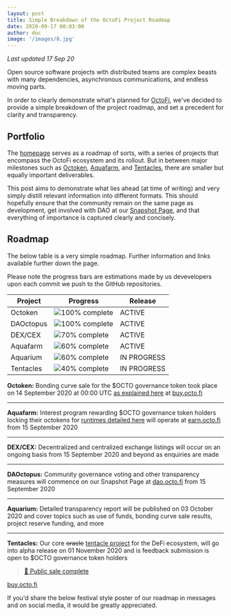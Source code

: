 ```yaml
---
layout: post
title: Simple Breakdown of the OctoFi Project Roadmap
date: 2020-09-17 00:03:00
author: doc
image: '/images/8.jpg'
---
```


*Last updated 17 Sep 20*

Open source software projects with distributed teams are complex beasts with many dependencies, asynchronous communications, and endless moving parts.

In order to clearly demonstrate what's planned for [OctoFi](/), we've decided to provide a simple breakdown of the project roadmap, and set a precedent for clarity and transparency. 

## Portfolio

The [homepage](/) serves as a roadmap of sorts, with a series of projects that encompass the OctoFi ecosystem and its rollout. But in between major milestones such as [Octoken](/project/token), [Aquafarm](/project/aquafarm), and [Tentacles](/project/tentacles), there are smaller but equally important deliverables. 

This post aims to demonstrate what lies ahead (at time of writing) and very simply distill relevant information into different formats. This should hopefully ensure that the community remain on the same page as development, get involved with DAO at our [Snapshot Page](https://dao.octo.fi), and that everything of importance is captured clearly and concisely.

## Roadmap

The below table is a very simple roadmap. Further information and links available further down the page.

Please note the progress bars are estimations made by us devevelopers upon each commit we push to the GitHub repositories. 

| Project   | Progress 													| Release 	   |
|-----------|-----------------------------------------------------------|--------------|
| Octoken 	| ![100% complete](https://progress-bar.dev/100/?width=200)	| ACTIVE	   |
| DAOctopus | ![100% complete](https://progress-bar.dev/100/?width=200)	| ACTIVE	   |
| DEX/CEX   | ![70% complete](https://progress-bar.dev/70/?width=200)	| ACTIVE	   |
| Aquafarm 	| ![60% complete](https://progress-bar.dev/60/?width=200)	| ACTIVE	   |
| Aquarium  | ![60% complete](https://progress-bar.dev/60/?width=200)	| IN PROGRESS  |
| Tentacles | ![40% complete](https://progress-bar.dev/40/?width=200)	| IN PROGRESS  |

**Octoken:** Bonding curve sale for the $OCTO governance token took place on 14 September 2020 at 00:00 UTC [as explained here](/project/token) at [buy.octo.fi](https://buy.octo.fi) 

---

**Aquafarm:** Interest program rewarding $OCTO governance token holders locking their octokens for [runtimes detailed here](/project/aquafarm) will operate at [earn.octo.fi](https://earn.octo.fi) from 15 September 2020

---

**DEX/CEX:** Decentralized and centralized exchange listings will occur on an ongoing basis from 15 September 2020 and beyond as enquiries are made

---

**DAOctopus:** Community governance voting and other transparency measures will commence on our Snapshot Page at [dao.octo.fi](https://dao.octo.fi) from 15 September 2020

---

**Aquarium:** Detailed transparency report will be published on 03 October 2020 and cover topics such as use of funds, bonding curve sale results, project reserve funding, and more

---

**Tentacles:** Our core <s>oracle</s> [tentacle project](/project/tentacles) for the DeFi ecosystem, will go into alpha release on 01 November 2020 and is feedback submission is open to $OCTO governance token holders

> <p class="subtitle"><a href="https://twitter.com/octofinance/status/1305329689804681217?s=20">🎉 Public sale complete</a></p>

[buy.octo.fi](https://buy.octo.fi)

If you'd share the below festival style poster of our roadmap in messages and on social media, it would be greatly appreciated.
